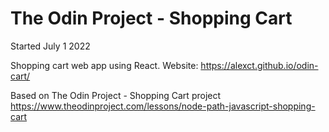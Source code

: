 # The Odin Project - Shopping Cart
Started July 1 2022

Shopping cart web app using React. 
Website: https://alexct.github.io/odin-cart/

Based on The Odin Project - Shopping Cart project
https://www.theodinproject.com/lessons/node-path-javascript-shopping-cart